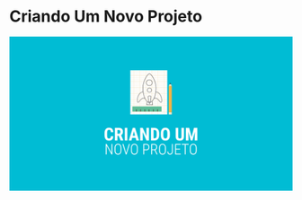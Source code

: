 # Criando Um Novo Projeto

![](../../.gitbook/assets/screenshot_2019-07-26-cne_tutorialappinventor_jogomosquito_v1-2-pdf.png)

